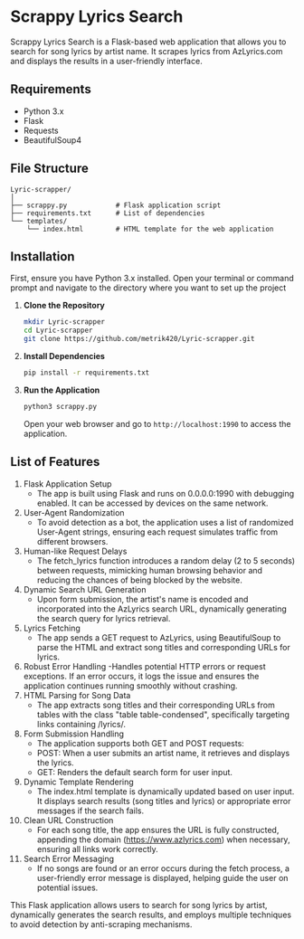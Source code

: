 # Scrappy Lyrics Search

Scrappy Lyrics Search is a Flask-based web application that allows you to search for song lyrics by artist name. It scrapes lyrics from AzLyrics.com and displays the results in a user-friendly interface.

## Requirements

- Python 3.x
- Flask
- Requests
- BeautifulSoup4

## File Structure

```
Lyric-scrapper/
│
├── scrappy.py            # Flask application script
├── requirements.txt      # List of dependencies
└── templates/
    └── index.html        # HTML template for the web application
```

## Installation

First, ensure you have Python 3.x installed. Open your terminal or command prompt and navigate to the directory where you want to set up the project

1. **Clone the Repository**

   ```bash
   mkdir Lyric-scrapper
   cd Lyric-scrapper
   git clone https://github.com/metrik420/Lyric-scrapper.git
   ```

2. **Install Dependencies**

   ```bash
   pip install -r requirements.txt
   ```

5. **Run the Application**

   ```bash
   python3 scrappy.py
   ```

   Open your web browser and go to `http://localhost:1990` to access the application.

## List of Features

1. Flask Application Setup
   - The app is built using Flask and runs on 0.0.0.0:1990 with debugging enabled. It can be accessed by devices on the same network.
2. User-Agent Randomization
   - To avoid detection as a bot, the application uses a list of randomized User-Agent strings, ensuring each request simulates traffic from different browsers.
3. Human-like Request Delays
   - The fetch_lyrics function introduces a random delay (2 to 5 seconds) between requests, mimicking human browsing behavior and reducing the chances of being blocked by the website.
4. Dynamic Search URL Generation
   - Upon form submission, the artist's name is encoded and incorporated into the AzLyrics search URL, dynamically generating the search query for lyrics retrieval.
5. Lyrics Fetching
   - The app sends a GET request to AzLyrics, using BeautifulSoup to parse the HTML and extract song titles and corresponding URLs for lyrics.
6. Robust Error Handling
   -Handles potential HTTP errors or request exceptions. If an error occurs, it logs the issue and ensures the application continues running smoothly without crashing.
7. HTML Parsing for Song Data
   - The app extracts song titles and their corresponding URLs from tables with the class "table table-condensed", specifically targeting links containing /lyrics/.
8. Form Submission Handling
   - The application supports both GET and POST requests:
   - POST: When a user submits an artist name, it retrieves and displays the lyrics.
   - GET: Renders the default search form for user input.
9. Dynamic Template Rendering
    - The index.html template is dynamically updated based on user input. It displays search results (song titles and lyrics) or appropriate error messages if the search fails.
10. Clean URL Construction
    - For each song title, the app ensures the URL is fully constructed, appending the domain (https://www.azlyrics.com) when necessary, ensuring all links work correctly.
11. Search Error Messaging
    - If no songs are found or an error occurs during the fetch process, a user-friendly error message is displayed, helping guide the user on potential issues.
      
This Flask application allows users to search for song lyrics by artist, dynamically generates the search results, and employs multiple techniques to avoid detection by anti-scraping mechanisms.
